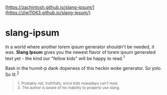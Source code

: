 

[https://zachintosh.github.io/slang-ipsum/](https://zlw11063.github.io/slang-ipsum/)

# slang-ipsum

In a world where another lorem ipsum generator shouldn't be needed, it was. **Slang Ipsum** gives you the newest flavor of lorem ipsum generated text yet - the kind our "fellow kids" will be happy to read.<sup>1</sup>

Bask in the hunnit-p dank dopeness of this heckin woke generator. So yolo. So lit.<sup>2</sup>

> <sup>1. Probably not, truthfully, since kids nowadays can't read.</sup><br />
> <sup>2. The author is aware of his inability to properly use slang.</sup>
